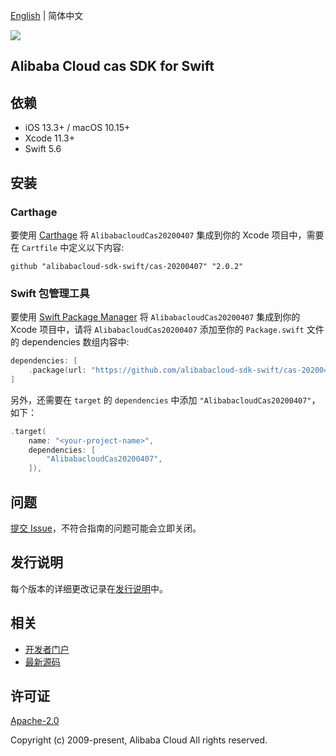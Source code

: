 [English](README.md) | 简体中文

![](https://aliyunsdk-pages.alicdn.com/icons/AlibabaCloud.svg)

## Alibaba Cloud cas SDK for Swift

## 依赖

- iOS 13.3+ / macOS 10.15+
- Xcode 11.3+
- Swift 5.6

## 安装

### Carthage

要使用 [Carthage](https://github.com/Carthage/Carthage) 将 `AlibabacloudCas20200407` 集成到你的 Xcode 项目中，需要在 `Cartfile` 中定义以下内容:

```ogdl
github "alibabacloud-sdk-swift/cas-20200407" "2.0.2"
```

### Swift 包管理工具

要使用 [Swift Package Manager](https://swift.org/package-manager/) 将 `AlibabacloudCas20200407` 集成到你的 Xcode 项目中，请将 `AlibabacloudCas20200407` 添加至你的 `Package.swift` 文件的 dependencies 数组内容中:

```swift
dependencies: [
    .package(url: "https://github.com/alibabacloud-sdk-swift/cas-20200407.git", from: "2.0.2")
]
```

另外，还需要在 `target` 的 `dependencies` 中添加 `"AlibabacloudCas20200407"`，如下：

```swift
.target(
    name: "<your-project-name>",
    dependencies: [
        "AlibabacloudCas20200407",
    ]),
```

## 问题

[提交 Issue](https://github.com/alibabacloud-sdk-swift/cas-20200407/issues/new)，不符合指南的问题可能会立即关闭。

## 发行说明

每个版本的详细更改记录在[发行说明](./ChangeLog.txt)中。

## 相关

* [开发者门户](https://next.api.aliyun.com/home)
* [最新源码](https://github.com/alibabacloud-sdk-swift/cas-20200407)

## 许可证

[Apache-2.0](http://www.apache.org/licenses/LICENSE-2.0)

Copyright (c) 2009-present, Alibaba Cloud All rights reserved.
